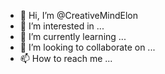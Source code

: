 - 👋 Hi, I’m @CreativeMindElon
- 👀 I’m interested in ...
- 🌱 I’m currently learning ...
- 💞️ I’m looking to collaborate on ...
- 📫 How to reach me ...

<!---
CreativeMindElon/CreativeMindElon is a ✨ special ✨ repository because its `README.md` (this file) appears on your GitHub profile.
You can click the Preview link to take a look at your changes.
--->
